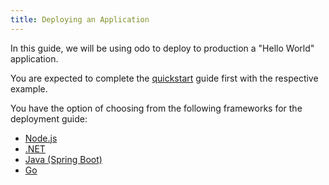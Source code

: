 ```yaml
---
title: Deploying an Application
---
```


In this guide, we will be using odo to deploy to production a "Hello World" application.

You are expected to complete the [quickstart](../../quickstart) guide first with the respective example.

You have the option of choosing from the following frameworks for the deployment guide:
* [Node.js](nodejs)
* [.NET](dotnet)
* [Java (Spring Boot)](java)
* [Go](go)
